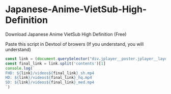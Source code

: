 # Japanese-Anime-VietSub-High-Definition
Download Japanese Anime VietSub High Definition (Free)

Paste this script in Devtool of browers (If you understand, you will understand)
```javascript
const link = (document.querySelector("div.jplayer__poster.jplayer__layer > img")?.src || document.querySelector("#javplayer_html5")?.poster || document.querySelector("div.jplayer__poster.jplayer__poster--simple > img").src).replace('thumbs', 'contents').replace('-p/', '/').split('/thumbs')[0].split('/images')[0];;
const final_link = link.split('contents')[1]
console.log(`
FHD: ${link}/videos${final_link}_sh.mp4
HD: ${link}/videos${final_link}_hq.mp4
SD: ${link}/videos${final_link}_med.mp4
`)
```

